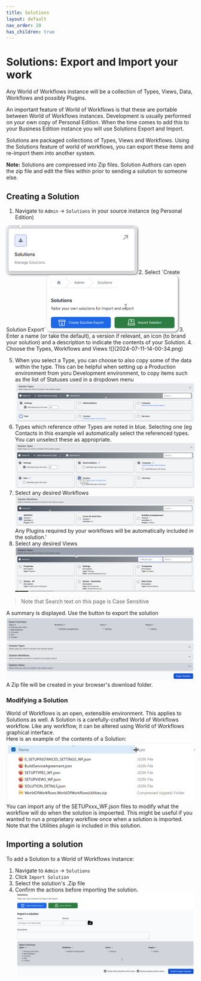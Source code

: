 ```yaml
---
title: Solutions
layout: default
nav_order: 20
has_children: true
---
```


# Solutions: Export and Import your work

Any World of Workflows instance will be a collection of Types, Views, Data, Workflows and possibly Plugins.  

An important feature of World of Workflows is that these are portable between World of Workflows instances.  Development is usually performed on your own copy of Personal Edition.  When the time comes to add this to your Business Edition instance you will use Solutions Export and Import.

Solutions are packaged collections of Types, Views and Workflows. Using the Solutions feature of world of workflows, you can export these items and re-import them into another system.

**Note:** Solutions are compressed into Zip files. Solution Authors can open the zip file and edit the files within prior to sending a solution to someone else.

## Creating a Solution

1. Navigate to `Admin` -> `Solutions` in your source instance (eg Personal Edition)  
<img src="2024-07-11-13-50-46.png" alt="Import button graphic" style="width: 350px; height: auto; border-radius: 10px; box-shadow: 2px 2px 5px grey;" />
2. Select `Create Solution Export`  
<img src="2024-07-11-13-53-20.png" alt="Import button graphic" style="width: 350px; height: auto; border-radius: 10px; box-shadow: 2px 2px 5px grey;" />
3. Enter a name (or take the default), a version if relevant, an icon (to brand your solution) and a description to indicate the contents of your Solution.
4. Choose the Types, Workflows and Views
   ![](2024-07-11-14-00-34.png)

5. When you select a Type, you can choose to also copy some of the data within the type.  This can be helpful when setting up a Production environment from yoru Development environment, to copy items such as the list of Statuses used in a dropdown menu
   ![](2024-07-11-14-03-53.png)
6. Types which reference other Types are noted in blue.  Selecting one (eg Contacts in this example wil automatically select the referenced types.  You can unselect these as appropriate.
   ![](2024-07-11-14-05-54.png)
7. Select any desired Workflows  
   ![](2024-07-11-14-08-41.png)
   Any Plugins required by your workflows will be automatically included in the solution.'
8. Select any desired Views   
   ![](2024-07-11-14-11-33.png)

> Note that Search text on this page is Case Sensitive

A summary is displayed.  Use the button to export the solution
![](2024-07-11-14-12-33.png)
A Zip file will be created in your browser's download folder.

### Modifying a Solution

World of Workflows is an open, extensible environment.  This applies to Solutions as well. 
A Solution is a carefully-crafted World of Workflows workflow.  Like any workflow, it can be altered using World of Workflows graphical interface.  
Here is an example of the contents of a Solution:  
![](2024-07-11-14-18-47.png)  
You can import any of the SETUPxxx_WF.json files to modify what the workflow will do when the solution is impoerted.  This might be useful if you wanted to run a proprietary workflow once when a solution is imported.
Note that the Utilities plugin is included in this solution.

## Importing a solution

To add a Solution to a World of Workflows instance:
1. Navigate to `Admin` -> `Solutions`
2. Click `Import Solution`
3. Select the solution's .Zip file
4. Confirm the actions before importing the solution.
   ![](2024-07-11-14-22-23.png)